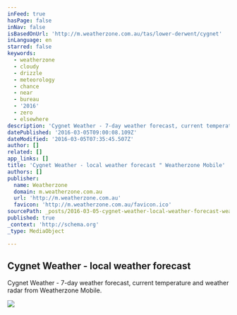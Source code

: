 ```yaml
---
inFeed: true
hasPage: false
inNav: false
isBasedOnUrl: 'http://m.weatherzone.com.au/tas/lower-derwent/cygnet'
inLanguage: en
starred: false
keywords:
  - weatherzone
  - cloudy
  - drizzle
  - meteorology
  - chance
  - near
  - bureau
  - '2016'
  - zero
  - elsewhere
description: 'Cygnet Weather - 7-day weather forecast, current temperature and weather radar from Weatherzone Mobile.'
datePublished: '2016-03-05T09:00:08.109Z'
dateModified: '2016-03-05T07:35:45.507Z'
author: []
related: []
app_links: []
title: 'Cygnet Weather - local weather forecast " Weatherzone Mobile'
authors: []
publisher:
  name: Weatherzone
  domain: m.weatherzone.com.au
  url: 'http://m.weatherzone.com.au'
  favicon: 'http://m.weatherzone.com.au/favicon.ico'
sourcePath: _posts/2016-03-05-cygnet-weather-local-weather-forecast-weatherzone-mobile.md
published: true
_context: 'http://schema.org'
_type: MediaObject

---
```

<article style=""><h1>Cygnet Weather - local weather forecast</h1><p>Cygnet Weather - 7-day weather forecast, current temperature and weather radar from Weatherzone Mobile.</p><img src="https://s3-us-west-2.amazonaws.com/the-grid-img/p/61c0b473559acd900acf2f5928b551f838134954.png" /></article>